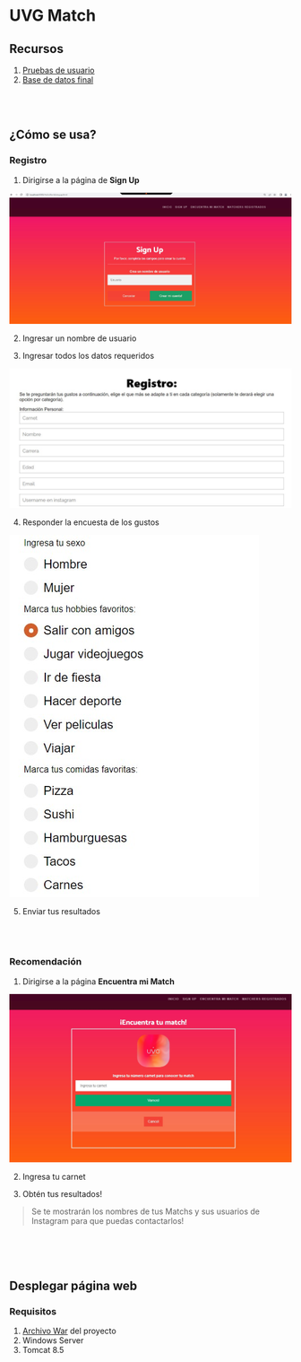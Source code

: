 # UVG Match

## Recursos
1. [Pruebas de usuario](https://github.com/markalbrand56/AED-Proyecto-2/tree/main/img/Pruebas%20de%20usuario)
2. [Base de datos final](https://github.com/markalbrand56/AED-Proyecto-2/blob/main/UVG%20MATCH.csv)

</br>
</br>

## ¿Cómo se usa?

### Registro

1. Dirigirse a la página de **Sign Up**

![Sign Up](https://github.com/markalbrand56/AED-Proyecto-2/blob/build/img/Captura%20de%20pantalla%202022-06-02%20112915.jpg)

2. Ingresar un nombre de usuario

3. Ingresar todos los datos requeridos

![Encuesta](https://github.com/markalbrand56/AED-Proyecto-2/blob/build/img/Captura%20de%20pantalla%202022-06-02%20113435.jpg)

4. Responder la encuesta de los gustos

![Gustos](https://github.com/markalbrand56/AED-Proyecto-2/blob/build/img/Captura%20de%20pantalla%202022-06-02%20113736.jpg)

5. Enviar tus resultados

</br>
</br>

### Recomendación

1. Dirigirse a la página **Encuentra mi Match**

![Match](https://github.com/markalbrand56/AED-Proyecto-2/blob/build/img/Captura%20de%20pantalla%202022-06-02%20114429.jpg)

2. Ingresa tu carnet

3. Obtén tus resultados!


> Se te mostrarán los nombres de tus Matchs y sus usuarios de Instagram para que puedas contactarlos!

</br>
</br>
</br>

## Desplegar página web

### Requisitos

1. [Archivo War](https://github.com/markalbrand56/AED-Proyecto-2/releases/tag/v1.0.0) del proyecto
2. Windows Server
3. Tomcat 8.5
